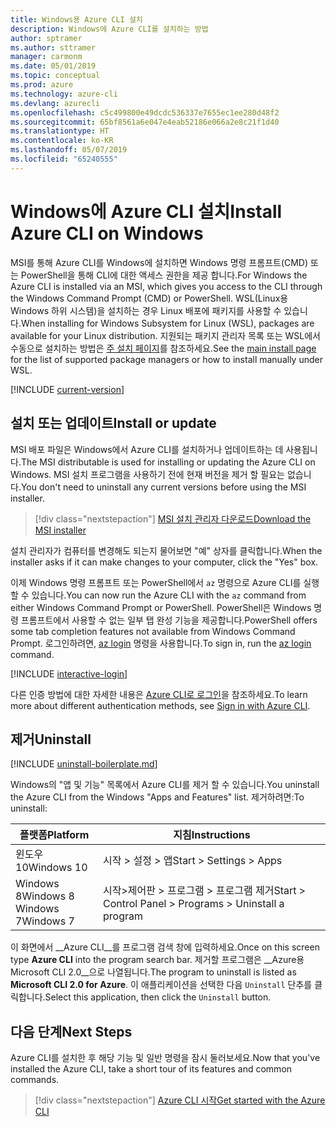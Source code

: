 ```yaml
---
title: Windows용 Azure CLI 설치
description: Windows에 Azure CLI를 설치하는 방법
author: sptramer
ms.author: sttramer
manager: carmonm
ms.date: 05/01/2019
ms.topic: conceptual
ms.prod: azure
ms.technology: azure-cli
ms.devlang: azurecli
ms.openlocfilehash: c5c499800e49dcdc536337e7655ec1ee280d48f2
ms.sourcegitcommit: 65bf8561a6e047e4eab52186e066a2e8c21f1d40
ms.translationtype: HT
ms.contentlocale: ko-KR
ms.lasthandoff: 05/07/2019
ms.locfileid: "65240555"
---
```

# <a name="install-azure-cli-on-windows"></a><span data-ttu-id="f20b9-103">Windows에 Azure CLI 설치</span><span class="sxs-lookup"><span data-stu-id="f20b9-103">Install Azure CLI on Windows</span></span>

<span data-ttu-id="f20b9-104">MSI를 통해 Azure CLI를 Windows에 설치하면 Windows 명령 프롬프트(CMD) 또는 PowerShell을 통해 CLI에 대한 액세스 권한을 제공 합니다.</span><span class="sxs-lookup"><span data-stu-id="f20b9-104">For Windows the Azure CLI is installed via an MSI, which gives you access to the CLI through the Windows Command Prompt (CMD) or PowerShell.</span></span>
<span data-ttu-id="f20b9-105">WSL(Linux용 Windows 하위 시스템)을 설치하는 경우 Linux 배포에 패키지를 사용할 수 있습니다.</span><span class="sxs-lookup"><span data-stu-id="f20b9-105">When installing for Windows Subsystem for Linux (WSL), packages are available for your Linux distribution.</span></span> <span data-ttu-id="f20b9-106">지원되는 패키지 관리자 목록 또는 WSL에서 수동으로 설치하는 방법은 [주 설치 페이지](install-azure-cli.md)를 참조하세요.</span><span class="sxs-lookup"><span data-stu-id="f20b9-106">See the [main install page](install-azure-cli.md) for the list of supported package managers or how to install manually under WSL.</span></span>

[!INCLUDE [current-version](includes/current-version.md)]

## <a name="install-or-update"></a><span data-ttu-id="f20b9-107">설치 또는 업데이트</span><span class="sxs-lookup"><span data-stu-id="f20b9-107">Install or update</span></span>

<span data-ttu-id="f20b9-108">MSI 배포 파일은 Windows에서 Azure CLI를 설치하거나 업데이트하는 데 사용됩니다.</span><span class="sxs-lookup"><span data-stu-id="f20b9-108">The MSI distributable is used for installing or updating the Azure CLI on Windows.</span></span> <span data-ttu-id="f20b9-109">MSI 설치 프로그램을 사용하기 전에 현재 버전을 제거 할 필요는 없습니다.</span><span class="sxs-lookup"><span data-stu-id="f20b9-109">You don't need to uninstall any current versions before using the MSI installer.</span></span>

> [!div class="nextstepaction"]
> [<span data-ttu-id="f20b9-110">MSI 설치 관리자 다운로드</span><span class="sxs-lookup"><span data-stu-id="f20b9-110">Download the MSI installer</span></span>](https://aka.ms/installazurecliwindows)

<span data-ttu-id="f20b9-111">설치 관리자가 컴퓨터를 변경해도 되는지 물어보면 "예" 상자를 클릭합니다.</span><span class="sxs-lookup"><span data-stu-id="f20b9-111">When the installer asks if it can make changes to your computer, click the "Yes" box.</span></span>

<span data-ttu-id="f20b9-112">이제 Windows 명령 프롬프트 또는 PowerShell에서 `az` 명령으로 Azure CLI를 실행할 수 있습니다.</span><span class="sxs-lookup"><span data-stu-id="f20b9-112">You can now run the Azure CLI with the `az` command from either Windows Command Prompt or PowerShell.</span></span> <span data-ttu-id="f20b9-113">PowerShell은 Windows 명령 프롬프트에서 사용할 수 없는 일부 탭 완성 기능을 제공합니다.</span><span class="sxs-lookup"><span data-stu-id="f20b9-113">PowerShell offers some tab completion features not available from Windows Command Prompt.</span></span> <span data-ttu-id="f20b9-114">로그인하려면, [az login](/cli/azure/reference-index#az-login) 명령을 사용합니다.</span><span class="sxs-lookup"><span data-stu-id="f20b9-114">To sign in, run the [az login](/cli/azure/reference-index#az-login) command.</span></span>

[!INCLUDE [interactive-login](includes/interactive-login.md)]

<span data-ttu-id="f20b9-115">다른 인증 방법에 대한 자세한 내용은 [Azure CLI로 로그인](authenticate-azure-cli.md)을 참조하세요.</span><span class="sxs-lookup"><span data-stu-id="f20b9-115">To learn more about different authentication methods, see [Sign in with Azure CLI](authenticate-azure-cli.md).</span></span>

## <a name="uninstall"></a><span data-ttu-id="f20b9-116">제거</span><span class="sxs-lookup"><span data-stu-id="f20b9-116">Uninstall</span></span>

[!INCLUDE [uninstall-boilerplate.md](includes/uninstall-boilerplate.md)]

<span data-ttu-id="f20b9-117">Windows의 "앱 및 기능" 목록에서 Azure CLI를 제거 할 수 있습니다.</span><span class="sxs-lookup"><span data-stu-id="f20b9-117">You uninstall the Azure CLI from the Windows "Apps and Features" list.</span></span> <span data-ttu-id="f20b9-118">제거하려면:</span><span class="sxs-lookup"><span data-stu-id="f20b9-118">To uninstall:</span></span>

| <span data-ttu-id="f20b9-119">플랫폼</span><span class="sxs-lookup"><span data-stu-id="f20b9-119">Platform</span></span> | <span data-ttu-id="f20b9-120">지침</span><span class="sxs-lookup"><span data-stu-id="f20b9-120">Instructions</span></span> |
|---|---|
| <span data-ttu-id="f20b9-121">윈도우 10</span><span class="sxs-lookup"><span data-stu-id="f20b9-121">Windows 10</span></span> | <span data-ttu-id="f20b9-122">시작 > 설정 > 앱</span><span class="sxs-lookup"><span data-stu-id="f20b9-122">Start > Settings > Apps</span></span> |
| <span data-ttu-id="f20b9-123">Windows 8</span><span class="sxs-lookup"><span data-stu-id="f20b9-123">Windows 8</span></span><br/><span data-ttu-id="f20b9-124">Windows 7</span><span class="sxs-lookup"><span data-stu-id="f20b9-124">Windows 7</span></span> | <span data-ttu-id="f20b9-125">시작>제어판 > 프로그램 > 프로그램 제거</span><span class="sxs-lookup"><span data-stu-id="f20b9-125">Start > Control Panel > Programs > Uninstall a program</span></span> |

<span data-ttu-id="f20b9-126">이 화면에서 __Azure CLI__를 프로그램 검색 창에 입력하세요.</span><span class="sxs-lookup"><span data-stu-id="f20b9-126">Once on this screen type __Azure CLI__ into the program search bar.</span></span> <span data-ttu-id="f20b9-127">제거할 프로그램은 __Azure용 Microsoft CLI 2.0__으로 나열됩니다.</span><span class="sxs-lookup"><span data-stu-id="f20b9-127">The program to uninstall is listed as __Microsoft CLI 2.0 for Azure__.</span></span> <span data-ttu-id="f20b9-128">이 애플리케이션을 선택한 다음 `Uninstall` 단추를 클릭합니다.</span><span class="sxs-lookup"><span data-stu-id="f20b9-128">Select this application, then click the `Uninstall` button.</span></span>

## <a name="next-steps"></a><span data-ttu-id="f20b9-129">다음 단계</span><span class="sxs-lookup"><span data-stu-id="f20b9-129">Next Steps</span></span>

<span data-ttu-id="f20b9-130">Azure CLI를 설치한 후 해당 기능 및 일반 명령을 잠시 둘러보세요.</span><span class="sxs-lookup"><span data-stu-id="f20b9-130">Now that you've installed the Azure CLI, take a short tour of its features and common commands.</span></span>

> [!div class="nextstepaction"]
> [<span data-ttu-id="f20b9-131">Azure CLI 시작</span><span class="sxs-lookup"><span data-stu-id="f20b9-131">Get started with the Azure CLI</span></span>](get-started-with-azure-cli.md)

